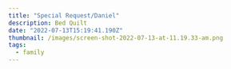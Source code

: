 ```yaml
---
title: "Special Request/Daniel"
description: Bed Quilt
date: "2022-07-13T15:19:41.190Z"
thumbnail: /images/screen-shot-2022-07-13-at-11.19.33-am.png
tags:
  - family
---
```

